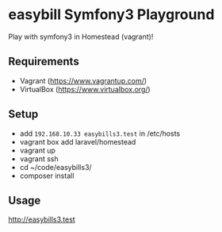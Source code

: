 easybill Symfony3 Playground
==================

Play with symfony3 in Homestead (vagrant)!

## Requirements

* Vagrant (https://www.vagrantup.com/) 
* VirtualBox (https://www.virtualbox.org/)

## Setup

* add `192.168.10.33 easybills3.test` in /etc/hosts
* vagrant box add laravel/homestead
* vagrant up
* vagrant ssh
* cd ~/code/easybills3/
* composer install

## Usage

http://easybills3.test 

